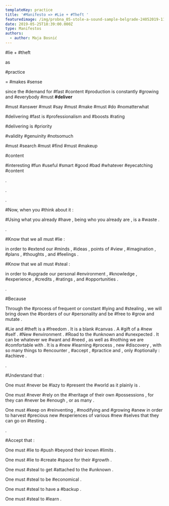 ```yaml
---
templateKey: practice
title: '#Manifesto => #Lie + #Theft '
featuredimage: /img/probna_05-stole-a-sound-sample-belgrade-24052019-1137.jpg
date: 2019-05-25T18:39:00.000Z
type: Manifestos
authors:
  - author: Maja Bosnić
---
```

\#lie + #theft 

as 

\#practice 

\= #makes #sense 

since the #demand for #fast #content #production is constantly #growing and #everybody #must **\#deliver**

\#must #answer #must #say #must #make #must #do #nomatterwhat

\#delivering #fast is #professionalism and #boosts #rating

\#delivering is #priority 

\#validity #genuinity #notsomuch

\#must #search #must #find #must #makeup

\#content

\#interesting #fun #useful #smart #good #bad #whatever #eyecatching #content

.

.

.

\#Now, when you #think about it :

\#Using what you already #have , being who you already are , is a #waste .

.

\#Know that we all must #lie :

in order to #extend our #minds , #ideas , points of #view , #imagination , #plans , #thoughts , and #feelings .

\#Know that we all must #steal :

in order to #upgrade our personal #environment , #knowledge , #experience , #credits , #ratings , and #opportunities .

.

\#Because

Through the #process of frequent or constant #lying and #stealing , we will bring down the #borders of our #personality and be #free to #grow and mutate . 

\#Lie and #theft is a #freedom . It is a blank #canvas . A #gift of a #new #self . #New #environment . #Road to the #unknown and #unexpected . It can be whatever we #want and #need , as well as #nothing we are #comfortable with . It is a #new #learning #process , new #discovery , with so many things to #encounter , #accept , #practice and , only #optionally : #achieve .

.

\#Understand that :

One must #never be #lazy to #present the #world as it plainly is .

One must #never #rely on the #heritage of their own #possessions , for they can #never be #enough , or as many .

One must #keep on #reinventing , #modifying and #growing #anew in order to harvest #precious new #experiences of various #new #selves that they can go on #testing .

.

\#Accept that :

One must #lie to #push #beyond their known #limits .

One must #lie to #create #space for their #growth .

One must #steal to get #attached to the #unknown .

One must #steal to be #economical .

One must #steal to have a #backup .

One must #steal to #learn .
